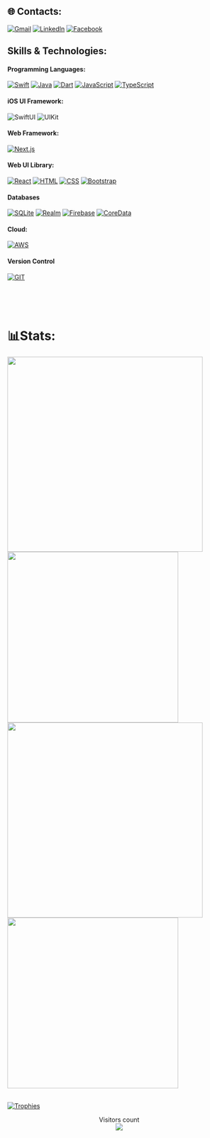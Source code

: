 
## 🌐 Contacts:

[![Gmail](https://img.shields.io/badge/Gmail-D14836?style=for-the-badge&logo=gmail&logoColor=white)](mailto:msrahman.mail@gmail.com?subject=From%20GitHub&body=Hi,%20there.%20Found%20you%20from%20GitHub.)
[![LinkedIn](https://img.shields.io/badge/LinkedIn-0077B5?style=for-the-badge&logo=linkedin&logoColor=white)](https://www.linkedin.com/in/msrahman04/)
[![Facebook](https://img.shields.io/badge/Facebook-1877F2?style=for-the-badge&logo=facebook&logoColor=white)](https://www.facebook.com/profile.php?id=100012715995768)

## Skills & Technologies:

#### Programming Languages:

[![Swift](https://img.shields.io/badge/Swift-FA7343?style=for-the-badge&logo=swift&logoColor=white)]()
[![Java](https://img.shields.io/badge/Java-007396?style=for-the-badge&logo=java&logoColor=white)]()
[![Dart](https://img.shields.io/badge/Dart-0175C2?style=for-the-badge&logo=dart&logoColor=white)]()
[![JavaScript](https://img.shields.io/badge/JavaScript-F7DF1E?style=for-the-badge&logo=javascript&logoColor=black)]()
[![TypeScript](https://img.shields.io/badge/JavaScript-F7DF1E?style=for-the-badge&logo=javascript&logoColor=black)]()


#### iOS UI Framework:

![SwiftUI](https://img.shields.io/badge/SwiftUI-FA7343?style=for-the-badge&logo=swift&logoColor=white)
![UIKit](https://img.shields.io/badge/UIKit-000000?style=for-the-badge&logo=apple&logoColor=white)


#### Web Framework:
[![Next.js](https://img.shields.io/badge/React-20232A?style=for-the-badge&logo=react&logoColor=61DAFB)]()

#### Web UI Library:
[![React](https://img.shields.io/badge/React-20232A?style=for-the-badge&logo=react&logoColor=61DAFB)]()
[![HTML](https://img.shields.io/badge/HTML-239120?style=for-the-badge&logo=html5&logoColor=white)]()
[![CSS](https://img.shields.io/badge/CSS-239120?style=for-the-badge&logo=css3&logoColor=white)]()
[![Bootstrap](https://img.shields.io/badge/Bootstrap-563D7C?style=for-the-badge&logo=bootstrap&logoColor=white)]()

#### Databases

[![SQLite](https://img.shields.io/badge/SQLite-003B57?style=for-the-badge&logo=sqlite&logoColor=white)]()
[![Realm](https://img.shields.io/badge/Realm-39477F?style=for-the-badge&logo=realm&logoColor=white)]()
[![Firebase](https://img.shields.io/badge/Firebase-FFCA28?style=for-the-badge&logo=firebase&logoColor=black)]()
[![CoreData](https://img.shields.io/badge/CoreData-1D1D1D?style=for-the-badge&logo=apple&logoColor=white)]()

#### Cloud:

[![AWS](https://img.shields.io/badge/AWS-232F3E?style=for-the-badge&logo=amazon-aws&logoColor=white)]()

#### Version Control

[![GIT](https://img.shields.io/badge/GIT-E44C30?style=for-the-badge&logo=git&logoColor=white)]()

<br><br><br>

# 📊Stats:

<div>
  <img width="440px" src="https://github-readme-stats.vercel.app/api?username=msrahman04&show_icons=true&theme=dark">
  <img width="385px" src="https://github-readme-stats.anuraghazra1.vercel.app/api/top-langs/?username=msrahman04&layout=compact&theme=onedark" />
  <img width="440px" src="https://github-readme-activity-graph.vercel.app/graph?username=msrahman04&theme=github">
  <img width="385px" src="https://github-readme-streak-stats.herokuapp.com/?user=msrahman04&theme=dark" />
</div>

<br>

[![Trophies](https://github-profile-trophy.vercel.app/?username=msrahman04&theme=onedark&row=1)](https://github.com/ryo-ma/github-profile-trophy)

<p align="center"> 
  Visitors count<br>
  <img src="https://profile-counter.glitch.me/msrahman04/count.svg" />
</p>
</div>
